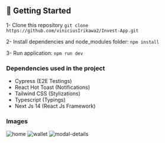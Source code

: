 ## 🚀 Getting Started
1- Clone this repository ```git clone https://github.com/viniciusIrikawa2/Invest-App.git```

2- Install dependencies and node_modules folder: ```npm install```

3- Run application: ```npm run dev```

### Dependencies used in the project
- Cypress (E2E Testings)
- React Hot Toast (Notifications)
- Tailwind CSS (Stylizations)
- Typescript (Typings)
- Next Js 14 (React Js Framework)

### Images
![home](https://github.com/viniciusIrikawa2/Invest-App/assets/175065462/50aa1361-87cc-4562-abae-e0956b8a83ea)
![wallet](https://github.com/viniciusIrikawa2/Invest-App/assets/175065462/caa9b202-132b-4f2b-b220-a01bf636e9de)
![modal-details](https://github.com/viniciusIrikawa2/Invest-App/assets/175065462/59050078-e94d-49ad-83c3-bccc3d92eb1e)

